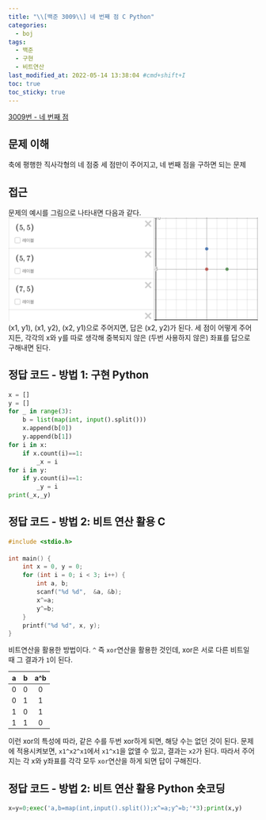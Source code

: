 ```yaml
---
title: "\\[백준 3009\\] 네 번째 점 C Python"
categories:
  - boj
tags:
  - 백준
  - 구현
  - 비트연산
last_modified_at: 2022-05-14 13:38:04 #cmd+shift+I
toc: true
toc_sticky: true
---
```


[3009번 - 네 번째 점](https://www.acmicpc.net/problem/3009)

## 문제 이해

축에 평행한 직사각형의 네 점중 세 점만이 주어지고, 네 번째 점을 구하면 되는 문제

## 접근

문제의 예시를 그림으로 나타내면 다음과 같다.
![screenshot](../../assets/img/Screen%20Shot%202022-05-14%20at%2010.28.46.png)
(x1, y1), (x1, y2), (x2, y1)으로 주어지면, 답은 (x2, y2)가 된다. 세 점이 어떻게 주어지든, 각각의 x와 y를 따로 생각해 중복되지 않은 (두번 사용하지 않은) 좌표를 답으로 구해내면 된다.

## 정답 코드 - 방법 1: 구현 Python

```python
x = []
y = []
for _ in range(3):
    b = list(map(int, input().split()))
    x.append(b[0])
    y.append(b[1])
for i in x:
    if x.count(i)==1:
        _x = i
for i in y:
    if y.count(i)==1:
        _y = i
print(_x,_y)
```

## 정답 코드 - 방법 2: 비트 연산 활용 C

```c
#include <stdio.h>

int main() {
	int x = 0, y = 0;
	for (int i = 0; i < 3; i++) {
		int a, b;
		scanf("%d %d", 	&a, &b);
		x^=a;
		y^=b;
	}
	printf("%d %d", x, y);
}
```

비트연산을 활용한 방법이다. `^` 즉 `xor`연산을 활용한 것인데, xor은 서로 다른 비트일 때 그 결과가 `1`이 된다.

|  a  |  b  | a^b |
| :-: | :-: | :-: |
|  0  |  0  |  0  |
|  0  |  1  |  1  |
|  1  |  0  |  1  |
|  1  |  1  |  0  |

이런 xor의 특성에 따라, 같은 수를 두번 xor하게 되면, 해당 수는 없던 것이 된다.
문제에 적용시켜보면, `x1^x2^x1`에서 `x1^x1`을 없앨 수 있고, 결과는 `x2`가 된다. 따라서 주어지는 각 x와 y좌표를 각각 모두 `xor`연산을 하게 되면 답이 구해진다.

## 정답 코드 - 방법 2: 비트 연산 활용 Python 숏코딩

```python
x=y=0;exec('a,b=map(int,input().split());x^=a;y^=b;'*3);print(x,y)
```
